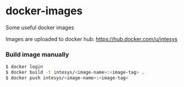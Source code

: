 # docker-images
Some useful docker images

Images are uploaded to docker hub: https://hub.docker.com/u/intesys

### Build image manually
```bash
$ docker login
$ docker build -t intesys/<image-name>:<image-tag> .
$ docker push intesys/<image-name>:<image-tag>
```